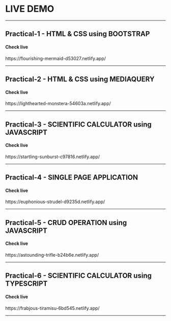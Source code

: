 # LIVE DEMO 
<hr/>

## Practical-1 - HTML & CSS using BOOTSTRAP

<h4>Check live</h4>
https://flourishing-mermaid-d53027.netlify.app/
<hr/>

## Practical-2 - HTML & CSS using MEDIAQUERY

<h4>Check live</h4>
https://lighthearted-monstera-54603a.netlify.app/
<hr/>

## Practical-3 - SCIENTIFIC CALCULATOR using JAVASCRIPT

<h4>Check live</h4>
https://startling-sunburst-c97816.netlify.app/
<hr/>

## Practical-4 - SINGLE PAGE APPLICATION

<h4>Check live</h4>
https://euphonious-strudel-d9235d.netlify.app/
<hr/>

## Practical-5 - CRUD OPERATION using JAVASCRIPT

<h4>Check live</h4>
https://astounding-trifle-b24b6e.netlify.app/
<hr/>

## Practical-6 - SCIENTIFIC CALCULATOR using TYPESCRIPT

<h4>Check live</h4>
https://frabjous-tiramisu-6bd545.netlify.app/
<hr/>




 
